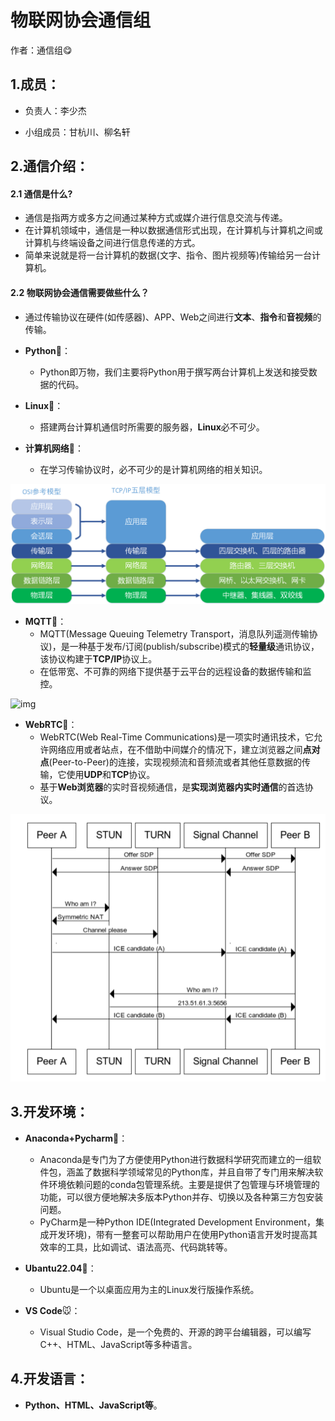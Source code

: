 # 物联网协会通信组

作者：通信组:yum:

## 1.成员：

- 负责人：李少杰

- 小组成员：甘杭川、柳名轩

## 2.通信介绍：

#### 2.1 通信是什么?

- 通信是指两方或多方之间通过某种方式或媒介进行信息交流与传递。
- 在计算机领域中，通信是一种以数据通信形式出现，在计算机与计算机之间或计算机与终端设备之间进行信息传递的方式。
- 简单来说就是将一台计算机的数据(文字、指令、图片视频等)传输给另一台计算机。

#### 2.2 物联网协会通信需要做些什么？

- 通过传输协议在硬件(如传感器)、APP、Web之间进行**文本**、**指令**和**音视频**的传输。

- **Python**:snake:：
  - Python即万物，我们主要将Python用于撰写两台计算机上发送和接受数据的代码。
- **Linux**:penguin:：
  - 搭建两台计算机通信时所需要的服务器，**Linux**必不可少。
- **计算机网络**:owl:：
  - 在学习传输协议时，必不可少的是计算机网络的相关知识。

![image-20230923191823154](https://raw.githubusercontent.com/LSJZXY/pictures/main/image-20230923191823154.png)

- **MQTT**:bear:：
  - MQTT(Message Queuing Telemetry Transport，消息队列遥测传输协议)，是一种基于发布/订阅(publish/subscribe)模式的**轻量级**通讯协议，该协议构建于**TCP/IP**协议上。
  - 在低带宽、不可靠的网络下提供基于云平台的远程设备的数据传输和监控。

![img](https://nickaljy-pictures.oss-cn-hangzhou.aliyuncs.com/mqtt-logo.png)

- **WebRTC**:rat:：
  - WebRTC(Web Real-Time Communications)是一项实时通讯技术，它允许网络应用或者站点，在不借助中间媒介的情况下，建立浏览器之间**点对点**(Peer-to-Peer)的连接，实现视频流和音频流或者其他任意数据的传输，它使用**UDP**和**TCP**协议。
  - 基于**Web浏览器**的实时音视频通信，是**实现浏览器内实时通信**的首选协议。

![image-20230923191226962](https://raw.githubusercontent.com/LSJZXY/pictures/main/image-20230923191226962.png)

## 3.开发环境：

- **Anaconda+Pycharm**:snake:：
  - Anaconda是专门为了方便使用Python进行数据科学研究而建立的一组软件包，涵盖了数据科学领域常见的Python库，并且自带了专门用来解决软件环境依赖问题的conda包管理系统。主要是提供了包管理与环境管理的功能，可以很方便地解决多版本Python并存、切换以及各种第三方包安装问题。
  - PyCharm是一种Python IDE(Integrated Development Environment，集成开发环境)，带有一整套可以帮助用户在使用Python语言开发时提高其效率的工具，比如调试、语法高亮、代码跳转等。

- **Ubantu22.04**:hamster:：
  - Ubuntu是一个以桌面应用为主的Linux发行版操作系统。

- **VS Code**:mouse:：
  - Visual Studio Code，是一个免费的、开源的跨平台编辑器，可以编写C++、HTML、JavaScript等多种语言。

## 4.开发语言：

- **Python、HTML、JavaScript等**。